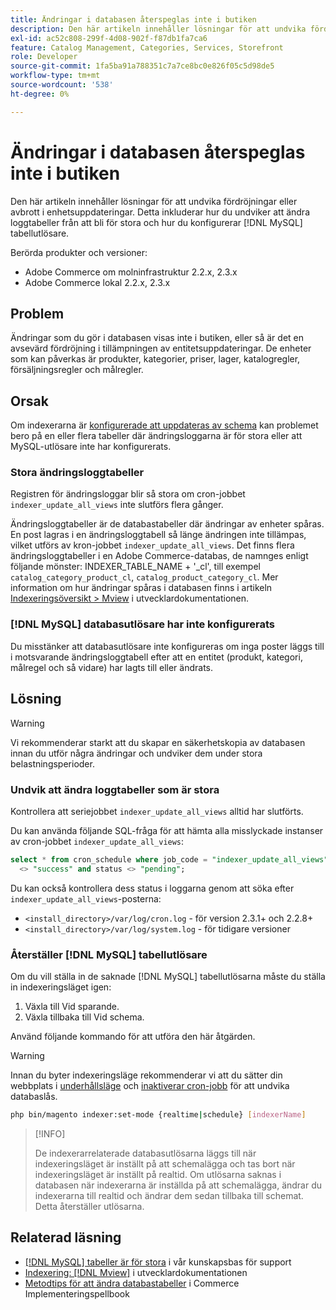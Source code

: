 ```yaml
---
title: Ändringar i databasen återspeglas inte i butiken
description: Den här artikeln innehåller lösningar för att undvika fördröjningar eller avbrott i enhetsuppdateringar. Detta inkluderar hur du undviker att ändra loggtabeller från att bli för stora och hur du ställer in  [!DNL MySQL] tabellutlösare.
exl-id: ac52c808-299f-4d08-902f-f87db1fa7ca6
feature: Catalog Management, Categories, Services, Storefront
role: Developer
source-git-commit: 1fa5ba91a788351c7a7ce8bc0e826f05c5d98de5
workflow-type: tm+mt
source-wordcount: '538'
ht-degree: 0%

---
```


# Ändringar i databasen återspeglas inte i butiken

Den här artikeln innehåller lösningar för att undvika fördröjningar eller avbrott i enhetsuppdateringar. Detta inkluderar hur du undviker att ändra loggtabeller från att bli för stora och hur du konfigurerar [!DNL MySQL] tabellutlösare.

Berörda produkter och versioner:

* Adobe Commerce om molninfrastruktur 2.2.x, 2.3.x
* Adobe Commerce lokal 2.2.x, 2.3.x

## Problem

Ändringar som du gör i databasen visas inte i butiken, eller så är det en avsevärd fördröjning i tillämpningen av entitetsuppdateringar. De enheter som kan påverkas är produkter, kategorier, priser, lager, katalogregler, försäljningsregler och målregler.

## Orsak

Om indexerarna är [konfigurerade att uppdateras av schema](https://devdocs.magento.com/guides/v2.3/config-guide/cli/config-cli-subcommands-index.html#configure-indexers) kan problemet bero på en eller flera tabeller där ändringsloggarna är för stora eller att MySQL-utlösare inte har konfigurerats.

### Stora ändringsloggtabeller

Registren för ändringsloggar blir så stora om cron-jobbet `indexer_update_all_views` inte slutförs flera gånger.

Ändringsloggtabeller är de databastabeller där ändringar av enheter spåras. En post lagras i en ändringsloggtabell så länge ändringen inte tillämpas, vilket utförs av kron-jobbet `indexer_update_all_views`. Det finns flera ändringsloggtabeller i en Adobe Commerce-databas, de namnges enligt följande mönster: INDEXER\_TABLE\_NAME + &#39;\_cl&#39;, till exempel `catalog_category_product_cl`, `catalog_product_category_cl`. Mer information om hur ändringar spåras i databasen finns i artikeln [Indexeringsöversikt > Mview](https://devdocs.magento.com/guides/v2.3/extension-dev-guide/indexing.html#m2devgde-mview) i utvecklardokumentationen.

### [!DNL MySQL] databasutlösare har inte konfigurerats

Du misstänker att databasutlösare inte konfigureras om inga poster läggs till i motsvarande ändringsloggtabell efter att en entitet (produkt, kategori, målregel och så vidare) har lagts till eller ändrats.

## Lösning

>[!WARNING]
>
>Vi rekommenderar starkt att du skapar en säkerhetskopia av databasen innan du utför några ändringar och undviker dem under stora belastningsperioder.

### Undvik att ändra loggtabeller som är stora

Kontrollera att seriejobbet `indexer_update_all_views` alltid har slutförts.

Du kan använda följande SQL-fråga för att hämta alla misslyckade instanser av cron-jobbet `indexer_update_all_views`:

```sql
select * from cron_schedule where job_code = "indexer_update_all_views" and status
  <> "success" and status <> "pending";
```

Du kan också kontrollera dess status i loggarna genom att söka efter `indexer_update_all_views`-posterna:

* `<install_directory>/var/log/cron.log` - för version 2.3.1+ och 2.2.8+
* `<install_directory>/var/log/system.log` - för tidigare versioner

### Återställer [!DNL MySQL] tabellutlösare

Om du vill ställa in de saknade [!DNL MySQL] tabellutlösarna måste du ställa in indexeringsläget igen:

1. Växla till Vid sparande.
1. Växla tillbaka till Vid schema.

Använd följande kommando för att utföra den här åtgärden.

>[!WARNING]
>
>Innan du byter indexeringsläge rekommenderar vi att du sätter din webbplats i [underhållsläge](https://experienceleague.adobe.com/docs/commerce-operations/configuration-guide/setup/application-modes.html#maintenance-mode) och [inaktiverar cron-jobb](https://experienceleague.adobe.com/docs/commerce-cloud-service/user-guide/configure/app/properties/crons-property.html#disable-cron-jobs) för att undvika databaslås.

```bash
php bin/magento indexer:set-mode {realtime|schedule} [indexerName]
```

>[!INFO]
>
>De indexerarrelaterade databasutlösarna läggs till när indexeringsläget är inställt på att schemalägga och tas bort när indexeringsläget är inställt på realtid. Om utlösarna saknas i databasen när indexerarna är inställda på att schemalägga, ändrar du indexerarna till realtid och ändrar dem sedan tillbaka till schemat. Detta återställer utlösarna.

## Relaterad läsning

* [[!DNL MySQL] tabeller är för stora](https://experienceleague.adobe.com/en/docs/commerce-knowledge-base/kb/troubleshooting/database/mysql-tables-are-too-large) i vår kunskapsbas för support
* [Indexering: [!DNL Mview]](https://developer.adobe.com/commerce/php/development/components/indexing/#mview) i utvecklardokumentationen
* [Metodtips för att ändra databastabeller](https://experienceleague.adobe.com/en/docs/commerce-operations/implementation-playbook/best-practices/development/modifying-core-and-third-party-tables#why-adobe-recommends-avoiding-modifications) i Commerce Implementeringspellbook
